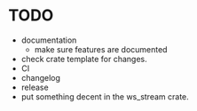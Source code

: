 # TODO

- documentation
  - make sure features are documented
- check crate template for changes.
- CI
- changelog
- release
- put something decent in the ws_stream crate.

